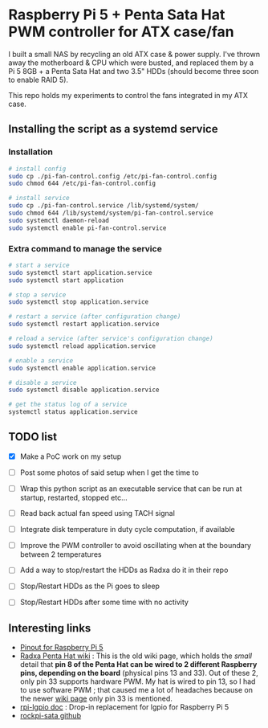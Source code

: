 # Raspberry Pi 5 + Penta Sata Hat PWM controller for ATX case/fan

I built a small NAS by recycling an old ATX case & power supply.
I've thrown away the motherboard & CPU which were busted,
and replaced them by a Pi 5 8GB + a Penta Sata Hat and two 3.5" HDDs (should become three soon to enable RAID 5).

This repo holds my experiments to control the fans integrated in my ATX case.


## Installing the script as a systemd service

### Installation

```sh
# install config
sudo cp ./pi-fan-control.config /etc/pi-fan-control.config
sudo chmod 644 /etc/pi-fan-control.config

# install service
sudo cp ./pi-fan-control.service /lib/systemd/system/
sudo chmod 644 /lib/systemd/system/pi-fan-control.service
sudo systemctl daemon-reload
sudo systemctl enable pi-fan-control.service
```

### Extra command to manage the service

```sh
# start a service
sudo systemctl start application.service
sudo systemctl start application

# stop a service
sudo systemctl stop application.service

# restart a service (after configuration change)
sudo systemctl restart application.service

# reload a service (after service's configuration change)
sudo systemctl reload application.service

# enable a service
sudo systemctl enable application.service

# disable a service
sudo systemctl disable application.service

# get the status log of a service
systemctl status application.service
```


## TODO list

- [x] Make a PoC work on my setup
- [ ] Post some photos of said setup when I get the time to
- [ ] Wrap this python script as an executable service that can be run at startup, restarted, stopped etc...
- [ ] Read back actual fan speed using TACH signal
- [ ] Integrate disk temperature in duty cycle computation, if available
- [ ] Improve the PWM controller to avoid oscillating when at the boundary between 2 temperatures
- [ ] Add a way to stop/restart the HDDs as Radxa do it in their repo
- [ ] Stop/Restart HDDs as the Pi goes to sleep
- [ ] Stop/Restart HDDs after some time with no activity


## Interesting links

- [Pinout for Raspberry Pi 5](https://pinout.xyz)
- [Radxa Penta Hat wiki](https://wiki.radxa.com/Penta_SATA_HAT) :
    This is the old wiki page, which holds the _small_ detail that
    **pin 8 of the Penta Hat can be wired to 2 different Raspberry pins, depending on the board** (physical pins 13 and 33).
    Out of these 2, only pin 33 supports hardware PWM.
    My hat is wired to pin 13, so I had to use software PWM ;
    that caused me a lot of headaches because on the newer [wiki page](https://docs.radxa.com/en/accessories/penta-sata-hat/sata-hat-top-board)
    only pin 33 is mentioned.
- [rpi-lgpio doc](https://rpi-lgpio.readthedocs.io) : Drop-in replacement for lgpio for Raspberry Pi 5
- [rockpi-sata github](https://github.com/radxa/rockpi-sata)
